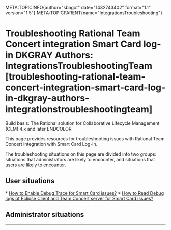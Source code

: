META:TOPICINFO{author="sbagot" date="1432743402" format="1.1"
version="1.5"} META:TOPICPARENT{name="IntegrationsTroubleshooting"}

# Troubleshooting Rational Team Concert integration Smart Card log-in DKGRAY Authors: IntegrationsTroubleshootingTeam [troubleshooting-rational-team-concert-integration-smart-card-log-in-dkgray-authors-integrationstroubleshootingteam]

Build basis: The Rational solution for Collaborative Lifecycle
Management (CLM) 4.x and later ENDCOLOR

This page provides resources for troubleshooting issues with Rational
Team Concert integration with Smart Card Log-in.

The troubleshooting situations on this page are divided into two groups:
situations that administrators are likely to encounter, and situations
that users are likely to encounter.

## User situations

\* [How to Enable Debug Trace for Smart Card
issues?](IntegrationsTroubleshootingSmartCardDebug) \* [How to Read
Debug logs of Eclipse Client and Team Concert server for Smart Card
issues?](IntegrationsTroubleshootingSmartCardDebugReading)

## Administrator situations

--------------------
